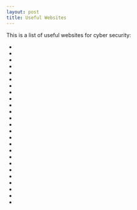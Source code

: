 ```yaml
---
layout: post
title: Useful Websites
---
```


This is a list of useful websites for cyber security:

- [](https://www.vulnhub.com/)
- [](https://packetstorm.news/)
- [](https://overthewire.org/wargames/)
- [](https://www.malware-traffic-analysis.net/)
- [](https://www.exploit-db.com/)
- [](https://www.sans.org/emea/)
- [](https://www.hackingarticles.in/)
- [](http://hackoftheday.securitytube.net/)
- [](https://opensecuritytraining.info/)
- [](https://ctftime.org/ctfs)
- [](https://www.intigriti.com/)
- [](https://www.arcyber.army.mil/)
- [](https://replit.com/)
- [](https://cyberdefenders.org/)
- [](https://portswigger.net/)
- [](https://tryhackme.com/)
- [](https://theredteamlabs.com/)
- [](https://www.bugcrowd.com/)
- [](https://hackthissite.org/)
- [](https://www.root-me.org/)
- [](https://exploit.education/)
- [](https://pentest-tools.com/)
- [](https://attack.mitre.org/)
- []()
- []()

